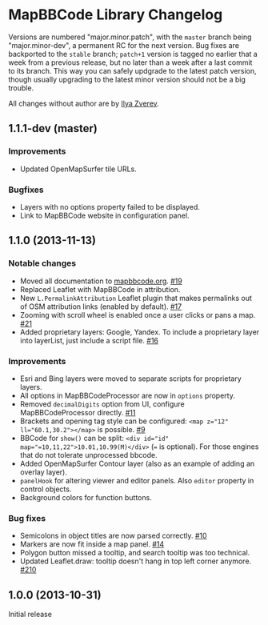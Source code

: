 # MapBBCode Library Changelog

Versions are numbered "major.minor.patch", with the `master` branch being "major.minor-dev", a permanent RC for the next version. Bug fixes are backported to the `stable` branch; `patch+1` version is tagged no earlier that a week from a previous release, but no later than a week after a last commit to its branch. This way you can safely updgrade to the latest patch version, though usually upgrading to the latest minor version should not be a big trouble.

All changes without author are by [Ilya Zverev](https://github.com/Zverik).

## 1.1.1-dev (master)

### Improvements

* Updated OpenMapSurfer tile URLs.

### Bugfixes

* Layers with no options property failed to be displayed.
* Link to MapBBCode website in configuration panel.

## 1.1.0 (2013-11-13)

### Notable changes

* Moved all documentation to [mapbbcode.org](http://mapbbcode.org/toc.html). [#19](https://github.com/MapBBCode/mapbbcode/issues/19)
* Replaced Leaflet with MapBBCode in attribution.
* New `L.PermalinkAttribution` Leaflet plugin that makes permalinks out of OSM attribution links (enabled by default). [#17](https://github.com/MapBBCode/mapbbcode/issues/17)
* Zooming with scroll wheel is enabled once a user clicks or pans a map. [#21](https://github.com/MapBBCode/mapbbcode/issues/21)
* Added proprietary layers: Google, Yandex. To include a proprietary layer into layerList, just include a script file. [#16](https://github.com/MapBBCode/mapbbcode/issues/16)

### Improvements

* Esri and Bing layers were moved to separate scripts for proprietary layers.
* All options in MapBBCodeProcessor are now in `options` property.
* Removed `decimalDigits` option from UI, configure MapBBCodeProcessor directly. [#11](https://github.com/MapBBCode/mapbbcode/issues/11)
* Brackets and opening tag style can be configured: `<map z="12" ll="60.1,30.2"></map>` is possible. [#9](https://github.com/MapBBCode/mapbbcode/issues/9)
* BBCode for `show()` can be split: `<div id="id" map="=10,11,22">10.01,10.99(M)</div>` (`=` is optional). For those engines that do not tolerate unprocessed bbcode.
* Added OpenMapSurfer Contour layer (also as an example of adding an overlay layer).
* `panelHook` for altering viewer and editor panels. Also `editor` property in control objects.
* Background colors for function buttons.

### Bug fixes

* Semicolons in object titles are now parsed correctly. [#10](https://github.com/MapBBCode/mapbbcode/issues/10)
* Markers are now fit inside a map panel. [#14](https://github.com/MapBBCode/mapbbcode/issues/14)
* Polygon button missed a tooltip, and search tooltip was too technical.
* Updated Leaflet.draw: tooltip doesn't hang in top left corner anymore. [#210](https://github.com/Leaflet/Leaflet.draw/pull/210)

## 1.0.0 (2013-10-31)

Initial release
